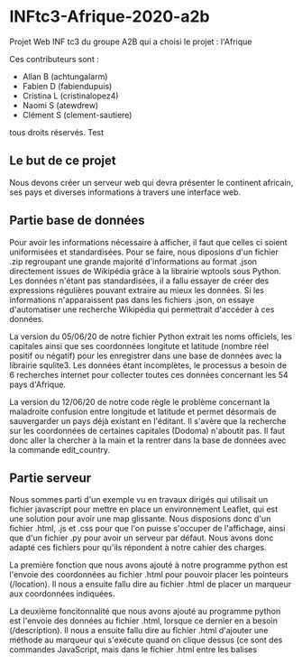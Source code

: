 # INFtc3-Afrique-2020-a2b

Projet Web INF tc3 du groupe A2B qui a choisi le projet : l'Afrique

Ces contributeurs sont :

- Allan B (achtungalarm)
- Fabien D (fabiendupuis)
- Cristina L (cristinalopez4)
- Naomi S (atewdrew)
- Clément S (clement-sautiere)

tous droits réservés.  Test

## Le but de ce projet

Nous devons créer un serveur web qui devra présenter le continent africain, ses pays et diverses informations à travers une interface web. 

## Partie base de données

Pour avoir les informations nécessaire à afficher, il faut que celles ci soient uniformisées et standardisées. Pour se faire, nous diposions d'un fichier .zip regroupant une grande majorité d'informations au format .json directement issues de Wikipédia grâce à la librairie wptools sous Python. Les données n'étant pas standardisées, il a fallu essayer de créer des expressions régulières pouvant extraire au mieux les données. Si les informations n'apparaissent pas dans les fichiers .json, on essaye d'automatiser une recherche Wikipédia qui permettrait d'accéder à ces données.

La version du 05/06/20 de notre fichier Python extrait les noms officiels, les capitales ainsi que ses coordonnées longitute et latitude (nombre réel positif ou négatif) pour les enregistrer dans une base de données avec la librairie squlite3. Les données étant incomplètes, le processus a besoin de 6 recherches internet pour collecter toutes ces données concernant les 54 pays d'Afrique.

La version du 12/06/20 de notre code règle le problème concernant la maladroite confusion entre longitude et latitude et permet désormais de sauvergarder un pays déjà existant en l'éditant. Il s'avère que la recherche sur les coordonnées de certaines capitales (Dodoma) n'aboutit pas. Il faut donc aller la chercher à la main et la rentrer dans la base de données avec la commande edit_country.

## Partie serveur

Nous sommes parti d'un exemple vu en travaux dirigés qui utilisait un fichier javascript pour mettre en place un environnement Leaflet, qui est une solution pour avoir une map glissante. Nous disposions donc d'un fichier .html, .js et .css pour que l'on puisse s'occuper de l'affichage, ainsi que d'un fichier .py pour avoir un serveur par défaut. Nous avons donc adapté ces fichiers pour qu'ils répondent à notre cahier des charges. 

La première fonction que nous avons ajouté à notre programme python est l'envoie des coordonnées au fichier .html pour pouvoir placer les pointeurs (/location). Il nous a ensuite fallu dire au fichier .html de placer un marqueur aux coordonnées indiquées.

La deuxième foncitonnalité que nous avons ajouté au programme python est l'envoie des données au fichier .html, lorsque ce dernier en a besoin (/description). Il nous a ensuite fallu dire au fichier .html d'ajouter une méthode au marqueur qui s'exécute quand on clique dessus (ce sont des commandes JavaScript, mais dans le fichier .html entre les balises <script>). Quand le clique est réalisé, on demande au serveur d'accéder à /desription, il va donc nous retourner les données du pays concerné. Il nous suffit de les afficher grâce au fichier html.
  
Nous disposions déjà des drapeaux de chacun des pays dont le nom était : nom-largeurxhauteur.png qui se situent dans le répertoire /flags. Ainsi nous avons ajouter dans la deuxième fonctionnalité l'aperçu du drapeau sur la page web.

Quelques petits détails : un environnement colonne a été ajouté pour un affichage plus esthétique, la map a été agrandie en hauteur pour une meilleure visibilité, le niveau de zoom et la position par défaut a été revue pour englober tout le continent, un zoom automatique et un centrage est effectué quand on clique sur un pointeur (non adapté à la dimension du pays).
